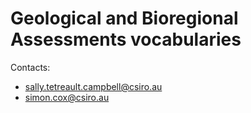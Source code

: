 # Geological and Bioregional Assessments vocabularies

Contacts: 

- sally.tetreault.campbell@csiro.au
- simon.cox@csiro.au
